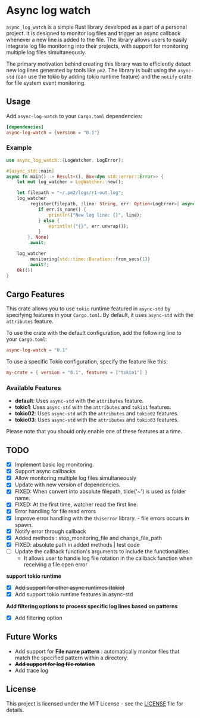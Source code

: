 # Async log watch

`async_log_watch` is a simple Rust library developed as a part of a personal project. It is designed to monitor log files and trigger an async callback whenever a new line is added to the file. The library allows users to easily integrate log file monitoring into their projects, with support for monitoring multiple log files simultaneously.

The primary motivation behind creating this library was to efficiently detect new log lines generated by tools like `pm2`. The library is built using the `async-std` (can use the tokio by adding tokio runtime feature) and the `notify` crate for file system event monitoring.


## Usage

Add `async-log-watch` to your `Cargo.toml` dependencies:

```toml
[dependencies]
async-log-watch = {version = "0.1"}
```

### Example

```rust
use async_log_watch::{LogWatcher, LogError};

#[async_std::main]
async fn main() -> Result<(), Box<dyn std::error::Error>> {
    let mut log_watcher = LogWatcher::new();

    let filepath = "~/.pm2/logs/r1-out.log";
    log_watcher
        .register(filepath, |line: String, err: Option<LogError>| async move {
            if err.is_none() {
                println!("New log line: {}", line);
            } else {
                eprintln!("{}", err.unwrap());
            }
        }, None)
        .await;

    log_watcher
        .monitoring(std::time::Duration::from_secs(1))
        .await?;
    Ok(())
}
```

## Cargo Features

This crate allows you to use `tokio` runtime featured in `async-std` by specifying features in your `Cargo.toml`. By default, it uses `async-std` with the `attributes` feature. 

To use the crate with the default configuration, add the following line to your `Cargo.toml`:

```toml
async-log-watch = "0.1"
```

To use a specific Tokio configuration, specify the feature like this:

```toml
my-crate = { version = "0.1", features = ["tokio1"] }
```

### Available Features

- **default**: Uses `async-std` with the `attributes` feature.
- **tokio1**: Uses `async-std` with the `attributes` and `tokio1` features.
- **tokio02**: Uses `async-std` with the `attributes` and `tokio02` features.
- **tokio03**: Uses `async-std` with the `attributes` and `tokio03` features.

Please note that you should only enable one of these features at a time.


## TODO

- [x] Implement basic log monitoring.
- [x] Support async callbacks
- [x] Allow monitoring multiple log files simultaneously
- [X] Update with new version of dependencies.
- [x] FIXED: When convert into absolute filepath, tilde('~') is used as folder name.
- [x] FIXED: At the first time, watcher read the first line.
- [x] Error handling for file read errors
- [x] Improve error handling with the `thiserror` library. - file errors occurs in spawn. 
- [x] Notify error through callback
- [x] Added methods : stop_monitoring_file and change_file_path
- [x] FIXED: absolute path in added methods | test code 
- [ ] Update the callback function's arguments to include the functionalities.
	- It allows user to handle log file rotation in the callback function when receiving a file open error

**support tokio runtime**
- [x] ~~Add support for other async runtimes (tokio)~~ 
- [x] Add support tokio runtime features in async-std

**Add filtering options to process specific log lines based on patterns**
- [x] Add filtering option


## Future Works

- Add support for **File name pattern** : automatically monitor files that match the specified pattern within a directory.
- **~~Add support for log file rotation~~**
- Add trace log

## License

This project is licensed under the MIT License - see the [LICENSE](./LICENSE) file for details.
